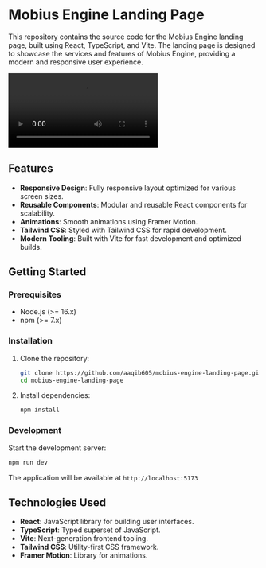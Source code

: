# Mobius Engine Landing Page

This repository contains the source code for the Mobius Engine landing page, built using React, TypeScript, and Vite. The landing page is designed to showcase the services and features of Mobius Engine, providing a modern and responsive user experience.

<div className="video-container">
  <video
    className="w-full h-auto mb-8"
    controls 
  >
    <source src="./src/assets/demo-video.mp4" type="video/mp4" />
    Your browser does not support the video tag.
  </video>
</div>

## Features

- **Responsive Design**: Fully responsive layout optimized for various screen sizes.
- **Reusable Components**: Modular and reusable React components for scalability.
- **Animations**: Smooth animations using Framer Motion.
- **Tailwind CSS**: Styled with Tailwind CSS for rapid development.
- **Modern Tooling**: Built with Vite for fast development and optimized builds.

## Getting Started

### Prerequisites

- Node.js (>= 16.x)
- npm (>= 7.x)

### Installation

1. Clone the repository:

   ```bash
   git clone https://github.com/aaqib605/mobius-engine-landing-page.git
   cd mobius-engine-landing-page
   ```

2. Install dependencies:
   ```bash
   npm install
   ```

### Development

Start the development server:

```bash
npm run dev
```

The application will be available at `http://localhost:5173`

## Technologies Used

- **React**: JavaScript library for building user interfaces.
- **TypeScript**: Typed superset of JavaScript.
- **Vite**: Next-generation frontend tooling.
- **Tailwind CSS**: Utility-first CSS framework.
- **Framer Motion**: Library for animations.
